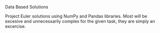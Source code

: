 Data Based Solutions

Project Euler solutions using NumPy and Pandas libraries. Most will be excesive and unnecessarily complex 
for the given task, they are simply an excercise.
